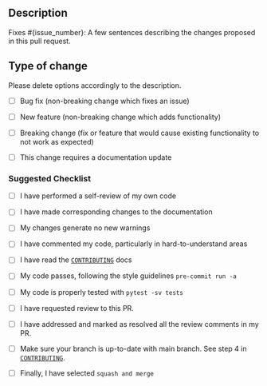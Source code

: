 <!-- Replace {issue_number} with the issue that will be closed after merging this PR -->
## Description
Fixes #{issue_number}: A few sentences describing the changes proposed in this pull request.

## Type of change
Please delete options accordingly to the description.

<!-- Write an `x` in all the boxes that apply -->
- [ ] Bug fix (non-breaking change which fixes an issue)
- [ ] New feature (non-breaking change which adds functionality)
- [ ] Breaking change (fix or feature that would cause existing functionality to not work as expected)
- [ ] This change requires a documentation update


### Suggested Checklist
<!-- You do not need to complete all the items by the time you submit the pull request, but most likely the changes will only be merged if all the tasks are done. -->

<!-- Write an `x` in all the boxes that apply -->
- [ ] I have performed a self-review of my own code
- [ ] I have made corresponding changes to the documentation 
- [ ] My changes generate no new warnings 
- [ ] I have commented my code, particularly in hard-to-understand areas 
- [ ] I have read the [`CONTRIBUTING`](https://github.com/UCL/ready/blob/main/CONTRIBUTING.md) docs
- [ ] My code passes, following the style guidelines `pre-commit run -a` 
- [ ] My code is properly tested with `pytest -sv tests`
- [ ] I have requested review to this PR.
- [ ] I have addressed and marked as resolved all the review comments in my PR.
- [ ] Make sure your branch is up-to-date with main branch. See step 4 in [`CONTRIBUTING`](https://github.com/UCL/ready/blob/main/CONTRIBUTING.md).
- [ ] Finally, I have selected `squash and merge`


